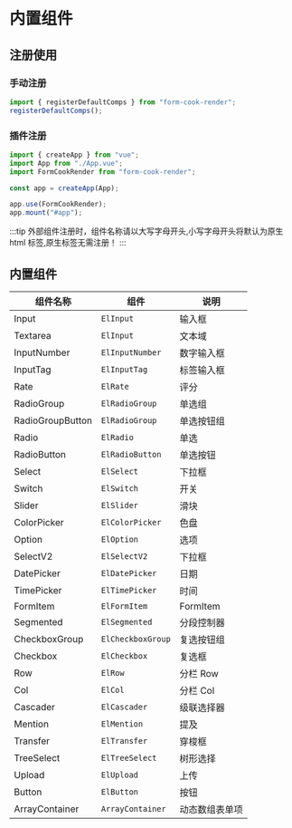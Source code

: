 # 内置组件

## 注册使用

### 手动注册

```ts
import { registerDefaultComps } from "form-cook-render";
registerDefaultComps();
```

### 插件注册

```ts
import { createApp } from "vue";
import App from "./App.vue";
import FormCookRender from "form-cook-render";

const app = createApp(App);

app.use(FormCookRender);
app.mount("#app");
```

:::tip
外部组件注册时，组件名称请以大写字母开头,小写字母开头将默认为原生 html 标签,原生标签无需注册！
:::

## 内置组件

| 组件名称         | 组件              | 说明           |
| ---------------- | ----------------- | -------------- |
| Input            | `ElInput`         | 输入框         |
| Textarea         | `ElInput`         | 文本域         |
| InputNumber      | `ElInputNumber`   | 数字输入框     |
| InputTag         | `ElInputTag`      | 标签输入框     |
| Rate             | `ElRate`          | 评分           |
| RadioGroup       | `ElRadioGroup`    | 单选组         |
| RadioGroupButton | `ElRadioGroup`    | 单选按钮组     |
| Radio            | `ElRadio`         | 单选           |
| RadioButton      | `ElRadioButton`   | 单选按钮       |
| Select           | `ElSelect`        | 下拉框         |
| Switch           | `ElSwitch`        | 开关           |
| Slider           | `ElSlider`        | 滑块           |
| ColorPicker      | `ElColorPicker`   | 色盘           |
| Option           | `ElOption`        | 选项           |
| SelectV2         | `ElSelectV2`      | 下拉框         |
| DatePicker       | `ElDatePicker`    | 日期           |
| TimePicker       | `ElTimePicker`    | 时间           |
| FormItem         | `ElFormItem`      | FormItem       |
| Segmented        | `ElSegmented`     | 分段控制器     |
| CheckboxGroup    | `ElCheckboxGroup` | 复选按钮组     |
| Checkbox         | `ElCheckbox`      | 复选框         |
| Row              | `ElRow`           | 分栏 Row       |
| Col              | `ElCol`           | 分栏 Col       |
| Cascader         | `ElCascader`      | 级联选择器     |
| Mention          | `ElMention`       | 提及           |
| Transfer         | `ElTransfer`      | 穿梭框         |
| TreeSelect       | `ElTreeSelect`    | 树形选择       |
| Upload           | `ElUpload`        | 上传           |
| Button           | `ElButton`        | 按钮           |
| ArrayContainer   | `ArrayContainer`  | 动态数组表单项 |
